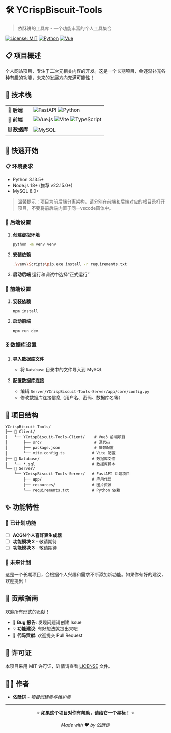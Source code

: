 # 🛠️ YCrispBiscuit-Tools

> 依酥饼的工具库 - 一个功能丰富的个人工具集合

[![License: MIT](https://img.shields.io/badge/License-MIT-yellow.svg)](https://opensource.org/licenses/MIT)
[![Python](https://img.shields.io/badge/Python-3.13.5-blue.svg)](https://www.python.org/)
[![Vue](https://img.shields.io/badge/Vue-3.5.13-green.svg)](https://vuejs.org/)

## 📋 项目概述

个人网站项目，专注于二次元相关内容的开发。这是一个长期项目，会逐渐补充各种有趣的功能，未来的发展方向充满可能性！

## 🚀 技术栈

<table>
  <tr>
    <td><strong>🔧 后端</strong></td>
    <td>
      <img src="https://img.shields.io/badge/FastAPI-009688?style=flat&logo=fastapi&logoColor=white" alt="FastAPI">
      <img src="https://img.shields.io/badge/Python-3.13.5-3776AB?style=flat&logo=python&logoColor=white" alt="Python">
    </td>
  </tr>
  <tr>
    <td><strong>🎨 前端</strong></td>
    <td>
      <img src="https://img.shields.io/badge/Vue.js-3.5.13-4FC08D?style=flat&logo=vue.js&logoColor=white" alt="Vue.js">
      <img src="https://img.shields.io/badge/Vite-646CFF?style=flat&logo=vite&logoColor=white" alt="Vite">
      <img src="https://img.shields.io/badge/TypeScript-3178C6?style=flat&logo=typescript&logoColor=white" alt="TypeScript">
    </td>
  </tr>
  <tr>
    <td><strong>🗄️ 数据库</strong></td>
    <td>
      <img src="https://img.shields.io/badge/MySQL-8.0-4479A1?style=flat&logo=mysql&logoColor=white" alt="MySQL">
    </td>
  </tr>
</table>

## 🚀 快速开始

### 📋 环境要求

- Python 3.13.5+
- Node.js 18+ (推荐 v22.15.0+)
- MySQL 8.0+

> 温馨提示：项目为前后端分离架构，请分别在前端和后端对应的根目录打开项目，不要将前后端内置于同一vscode窗体中。

### 🔧 后端设置

1. **创建虚拟环境**
   ```bash
   python -m venv venv
   ```

2. **安装依赖**
   ```bash
   .\venv\Scripts\pip.exe install -r requirements.txt
   ```

3. **启动后端**
   运行和调试中选择“正式运行”

### 🎨 前端设置

1. **安装依赖**
   ```bash
   npm install
   ```

2. **启动前端**
   ```bash
   npm run dev
   ```

### 🗄️ 数据库设置

1. **导入数据库文件**
   - 将 `Database` 目录中的文件导入到 MySQL

2. **配置数据库连接**
   - 编辑 `Server/YCrispBiscuit-Tools-Server/app/core/config.py`
   - 修改数据库连接信息（用户名、密码、数据库名等）

## 📂 项目结构

```
YCrispBiscuit-Tools/
├── 📁 Client/
│   └── YCrispBiscuit-Tools-Client/    # Vue3 前端项目
│       ├── src/                       # 源代码
│       ├── package.json               # 依赖配置
│       └── vite.config.ts            # Vite 配置
├── 📁 Database/                       # 数据库文件
│   └── *.sql                         # 数据库脚本
└── 📁 Server/
    └── YCrispBiscuit-Tools-Server/   # FastAPI 后端项目
        ├── app/                      # 应用代码
		├── resources/                # 图片资源
        └── requirements.txt          # Python 依赖

```

## ✨ 功能特性

### 🎯 已计划功能

- [ ] **ACGN个人喜好表生成器**
- [ ] **功能模块 2** - 敬请期待
- [ ] **功能模块 3** - 敬请期待

### 🔮 未来计划

这是一个长期项目，会根据个人兴趣和需求不断添加新功能。如果你有好的建议，欢迎提出！

## 🤝 贡献指南

欢迎所有形式的贡献！

- 🐛 **Bug 报告**: 发现问题请创建 Issue
- 💡 **功能建议**: 有好想法就提出来吧
- 🔧 **代码贡献**: 欢迎提交 Pull Request

## 📄 许可证

本项目采用 MIT 许可证，详情请查看 [LICENSE](LICENSE) 文件。

## 👨‍💻 作者

- **依酥饼** - *项目创建者与维护者*

---

<div align="center">

⭐ **如果这个项目对你有帮助，请给它一个星标！** ⭐

*Made with ❤️ by 依酥饼*

</div>